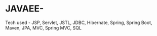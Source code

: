 # JAVAEE-
Tech used - JSP, Servlet, JSTL, JDBC, Hibernate, Spring, Spring Boot, Maven, JPA, MVC, Spring MVC, SQL
